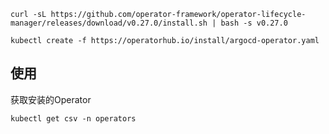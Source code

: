 ```shell
curl -sL https://github.com/operator-framework/operator-lifecycle-manager/releases/download/v0.27.0/install.sh | bash -s v0.27.0

kubectl create -f https://operatorhub.io/install/argocd-operator.yaml
```

## 使用

获取安装的Operator
```shell
kubectl get csv -n operators
```